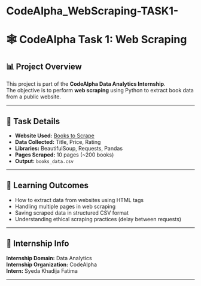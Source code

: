 # CodeAlpha_WebScraping-TASK1-
# 🕸️ CodeAlpha Task 1: Web Scraping

## 📊 Project Overview
This project is part of the **CodeAlpha Data Analytics Internship**.  
The objective is to perform **web scraping** using Python to extract book data from a public website.

---

## 🧩 Task Details
- **Website Used:** [Books to Scrape](https://books.toscrape.com/)
- **Data Collected:** Title, Price, Rating
- **Libraries:** BeautifulSoup, Requests, Pandas
- **Pages Scraped:** 10 pages (~200 books)
- **Output:** `books_data.csv`

---

## 🧠 Learning Outcomes
- How to extract data from websites using HTML tags
- Handling multiple pages in web scraping
- Saving scraped data in structured CSV format
- Understanding ethical scraping practices (delay between requests)

---

## 🏅 Internship Info
**Internship Domain:** Data Analytics  
**Internship Organization:** CodeAlpha  
**Intern:** Syeda Khadija Fatima

---

